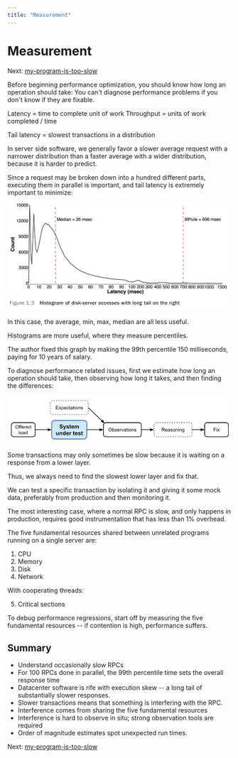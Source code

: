 ```yaml
---
title: "Measurement"
---
```


# Measurement

Next: [my-program-is-too-slow](my-program-is-too-slow.md)

Before beginning performance optimization, you should know how long an
operation should take: You can't diagnose performance problems if you
don't know if they are fixable.

Latency = time to complete unit of work
Throughput = units of work completed / time

Tail latency = slowest transactions in a distribution

In server side software, we generally favor a slower average request with a
narrower distribution than a faster average with a wider distribution,
because it is harder to predict.

Since a request may be broken down into a hundred different parts,
executing them in parallel is important, and tail latency is extremely
important to minimize:

![Tail latency histogram](../../img/tail-latency-histogram.png)

In this case, the average, min, max, median are all less useful.

Histograms are more useful, where they measure percentiles.

The author fixed this graph by making the 99th percentile 150
milliseconds, paying for 10 years of salary.

To diagnose performance related issues, first we estimate how long an
operation should take, then observing how long it takes, and then
finding the differences:

![Debugging Performance](../../img/debugging-performance.png)

Some transactions may only sometimes be slow because it is waiting on a
response from a lower layer.

Thus, we always need to find the slowest lower layer and fix that.

We can test a specific transaction by isolating it and giving it some
mock data, preferably from production and then monitoring it.

The most interesting case, where a normal RPC is slow, and only happens
in production, requires good instrumentation that has less than 1%
overhead.

The five fundamental resources shared between unrelated programs running
on a single server are:

1. CPU
2. Memory
3. Disk
4. Network

With cooperating threads:

5. Critical sections

To debug performance regressions, start off by measuring the five
fundamental resources -- if contention is high, performance suffers.

## Summary

- Understand occasionally slow RPCs
- For 100 RPCs done in parallel, the 99th percentile time sets the
  overall response time
- Datacenter software is rife with execution skew -- a long tail of
  substantially slower responses.
- Slower transactions means that something is interfering with the RPC.
- Interference comes from sharing the five fundamental resources
- Interference is hard to observe in situ; strong observation tools are
  required
- Order of magnitude estimates spot unexpected run times.


Next: [my-program-is-too-slow](my-program-is-too-slow.md)
